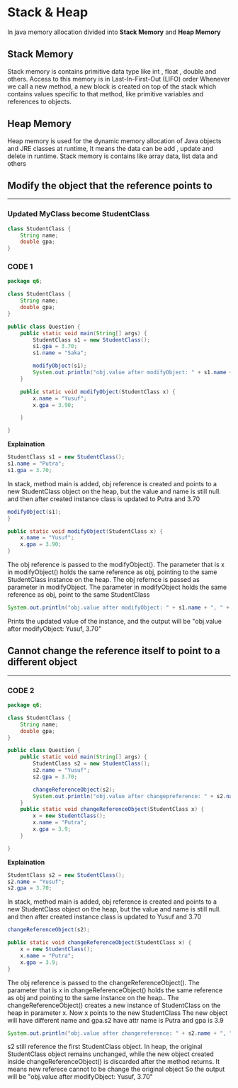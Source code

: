 <!-- Explain previous slice as slice 6 (stack & heap)
.
It’s better if you have another String field in StudentClass -->

# **Stack & Heap**

In java memory allocation divided into **Stack Memory** and **Heap Memory**

## **Stack Memory**

Stack memory is contains primitive data type like int , float , double and others.
Access to this memory is in Last-In-First-Out (LIFO) order
Whenever we call a new method, a new block is created on top of the stack which contains values specific to that method, like primitive variables and references to objects.

## **Heap Memory**

Heap memory is used for the dynamic memory allocation of Java objects and JRE classes at runtime, It means the data can be add , update and delete in runtime.
Stack memory is contains like array data, list data and others

## **Modify the object that the reference points to**
___
### **Updated MyClass become StudentClass**
```java
class StudentClass {
    String name;
    double gpa;
}
```

### **CODE 1**

```java
package q6;

class StudentClass {
    String name;
    double gpa;
}

public class Question {
    public static void main(String[] args) {
        StudentClass s1 = new StudentClass();
        s1.gpa = 3.70;
        s1.name = "Saka";

        modifyObject(s1);
        System.out.println("obj.value after modifyObject: " + s1.name + ", " + s1.gpa);
    }

    public static void modifyObject(StudentClass x) {
        x.name = "Yusuf";
        x.gpa = 3.90;

    }

}
```

**Explaination**

```java
StudentClass s1 = new StudentClass();
s1.name = "Putra";
s1.gpa = 3.70;
```

In stack, method main is added, obj reference is created and points to a new StudentClass object on the heap, but the value and name is still null. and then after created instance class is updated to Putra and 3.70

```java
modifyObject(s1);
}

public static void modifyObject(StudentClass x) {
    x.name = "Yusuf";
    x.gpa = 3.90;
}
```

The obj reference is passed to the modifyObject(). The parameter that is x in modifyObject() holds the same reference as obj, pointing to the same StudentClass instance on the heap.
The obj refernce is passed as parameter in modifyObject. The parameter in modifyObject holds the same reference as obj, point to the same StudentClass

```java
System.out.println("obj.value after modifyObject: " + s1.name + ", " + s1.gpa);
```

Prints the updated value of the instance, and the output will be "obj.value after modifyObject: Yusuf, 3.70"

## **Cannot change the reference itself to point to a different object**
___
### **CODE 2**
```java
package q6;

class StudentClass {
    String name;
    double gpa;
}

public class Question {
    public static void main(String[] args) {
        StudentClass s2 = new StudentClass();
        s2.name = "Yusuf";
        s2.gpa = 3.70;

        changeReferenceObject(s2);
        System.out.println("obj.value after changepreference: " + s2.name + ", " + s2.gpa);
    }
    public static void changeReferenceObject(StudentClass x) {
        x = new StudentClass();
        x.name = "Putra";
        x.gpa = 3.9;
    }

}

```

**Explaination**

```java
StudentClass s2 = new StudentClass();
s2.name = "Yusuf";
s2.gpa = 3.70;
```

In stack, method main is added, obj reference is created and points to a new StudentClass object on the heap, but the value and name is still null. and then after created instance class is updated to Yusuf and 3.70

```java
changeReferenceObject(s2);

public static void changeReferenceObject(StudentClass x) {
    x = new StudentClass();
    x.name = "Putra";
    x.gpa = 3.9;
}
```

The obj reference is passed to the changeReferenceObject(). The parameter that is x in changeReferenceObject() holds the same reference as obj and pointing to the same instance on the heap..
The changeReferenceObject() creates a new instance of StudentClass on the heap in parameter x. Now x points to the new StudentClass
The new object will have different name and gpa.s2 have attr name is Putra and gpa is 3.9

```java
System.out.println("obj.value after changereference: " + s2.name + ", " + s2.gpa);
```
s2 still reference the first StudentClass object. In heap, the original StudentClass object remains unchanged, while the new object created inside changeReferenceObject() is discarded after the method returns.
It means new referece cannot to be change the original object
So the output will be "obj.value after modifyObject: Yusuf, 3.70"